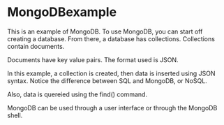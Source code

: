 # MongoDBexample

This is an example of MongoDB.  To use MongoDB, you can start off creating a database.  From there, a database has collections.  Collections contain documents.

Documents have key value pairs.  The format used is JSON.

In this example, a collection is created, then data is inserted using JSON syntax.  Notice the difference between SQL and MongoDB, or NoSQL.

Also, data is quereied using the find() command.

MongoDB can be used through a user interface or through the MongoDB shell.
